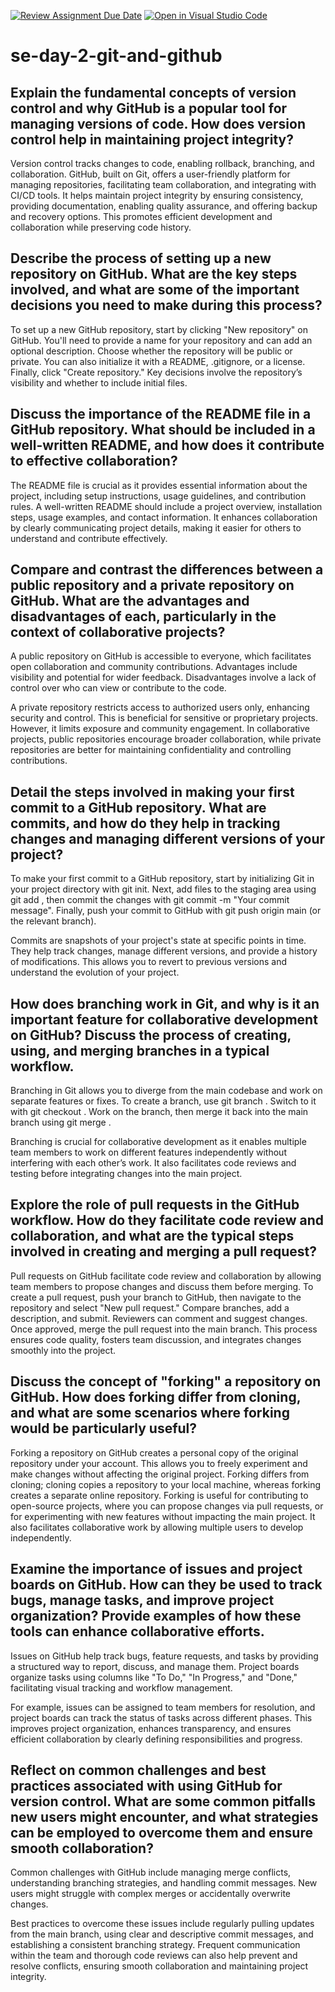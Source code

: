 [![Review Assignment Due Date](https://classroom.github.com/assets/deadline-readme-button-22041afd0340ce965d47ae6ef1cefeee28c7c493a6346c4f15d667ab976d596c.svg)](https://classroom.github.com/a/8wgCKhpZ)
[![Open in Visual Studio Code](https://classroom.github.com/assets/open-in-vscode-2e0aaae1b6195c2367325f4f02e2d04e9abb55f0b24a779b69b11b9e10269abc.svg)](https://classroom.github.com/online_ide?assignment_repo_id=15591306&assignment_repo_type=AssignmentRepo)
# se-day-2-git-and-github
## Explain the fundamental concepts of version control and why GitHub is a popular tool for managing versions of code. How does version control help in maintaining project integrity?
Version control tracks changes to code, enabling rollback, branching, and collaboration. GitHub, built on Git, offers a user-friendly platform for managing repositories, facilitating team collaboration, and integrating with CI/CD tools. It helps maintain project integrity by ensuring consistency, providing documentation, enabling quality assurance, and offering backup and recovery options. This promotes efficient development and collaboration while preserving code history.
## Describe the process of setting up a new repository on GitHub. What are the key steps involved, and what are some of the important decisions you need to make during this process?
To set up a new GitHub repository, start by clicking "New repository" on GitHub. You'll need to provide a name for your repository and can add an optional description. Choose whether the repository will be public or private. You can also initialize it with a README, .gitignore, or a license. Finally, click "Create repository." Key decisions involve the repository’s visibility and whether to include initial files.
## Discuss the importance of the README file in a GitHub repository. What should be included in a well-written README, and how does it contribute to effective collaboration?
The README file is crucial as it provides essential information about the project, including setup instructions, usage guidelines, and contribution rules. A well-written README should include a project overview, installation steps, usage examples, and contact information. It enhances collaboration by clearly communicating project details, making it easier for others to understand and contribute effectively.
## Compare and contrast the differences between a public repository and a private repository on GitHub. What are the advantages and disadvantages of each, particularly in the context of collaborative projects?
A public repository on GitHub is accessible to everyone, which facilitates open collaboration and community contributions. Advantages include visibility and potential for wider feedback. Disadvantages involve a lack of control over who can view or contribute to the code.

A private repository restricts access to authorized users only, enhancing security and control. This is beneficial for sensitive or proprietary projects. However, it limits exposure and community engagement. In collaborative projects, public repositories encourage broader collaboration, while private repositories are better for maintaining confidentiality and controlling contributions.
## Detail the steps involved in making your first commit to a GitHub repository. What are commits, and how do they help in tracking changes and managing different versions of your project?
To make your first commit to a GitHub repository, start by initializing Git in your project directory with git init. Next, add files to the staging area using git add <file>, then commit the changes with git commit -m "Your commit message". Finally, push your commit to GitHub with git push origin main (or the relevant branch).

Commits are snapshots of your project's state at specific points in time. They help track changes, manage different versions, and provide a history of modifications. This allows you to revert to previous versions and understand the evolution of your project.
## How does branching work in Git, and why is it an important feature for collaborative development on GitHub? Discuss the process of creating, using, and merging branches in a typical workflow.
Branching in Git allows you to diverge from the main codebase and work on separate features or fixes. To create a branch, use git branch <branch-name>. Switch to it with git checkout <branch-name>. Work on the branch, then merge it back into the main branch using git merge <branch-name>.

Branching is crucial for collaborative development as it enables multiple team members to work on different features independently without interfering with each other’s work. It also facilitates code reviews and testing before integrating changes into the main project.
## Explore the role of pull requests in the GitHub workflow. How do they facilitate code review and collaboration, and what are the typical steps involved in creating and merging a pull request?
Pull requests on GitHub facilitate code review and collaboration by allowing team members to propose changes and discuss them before merging. To create a pull request, push your branch to GitHub, then navigate to the repository and select "New pull request." Compare branches, add a description, and submit. Reviewers can comment and suggest changes. Once approved, merge the pull request into the main branch. This process ensures code quality, fosters team discussion, and integrates changes smoothly into the project.
## Discuss the concept of "forking" a repository on GitHub. How does forking differ from cloning, and what are some scenarios where forking would be particularly useful?
Forking a repository on GitHub creates a personal copy of the original repository under your account. This allows you to freely experiment and make changes without affecting the original project. Forking differs from cloning; cloning copies a repository to your local machine, whereas forking creates a separate online repository.
Forking is useful for contributing to open-source projects, where you can propose changes via pull requests, or for experimenting with new features without impacting the main project. It also facilitates collaborative work by allowing multiple users to develop independently.
## Examine the importance of issues and project boards on GitHub. How can they be used to track bugs, manage tasks, and improve project organization? Provide examples of how these tools can enhance collaborative efforts.
Issues on GitHub help track bugs, feature requests, and tasks by providing a structured way to report, discuss, and manage them. Project boards organize tasks using columns like "To Do," "In Progress," and "Done," facilitating visual tracking and workflow management.

For example, issues can be assigned to team members for resolution, and project boards can track the status of tasks across different phases. This improves project organization, enhances transparency, and ensures efficient collaboration by clearly defining responsibilities and progress.
## Reflect on common challenges and best practices associated with using GitHub for version control. What are some common pitfalls new users might encounter, and what strategies can be employed to overcome them and ensure smooth collaboration?
Common challenges with GitHub include managing merge conflicts, understanding branching strategies, and handling commit messages. New users might struggle with complex merges or accidentally overwrite changes.

Best practices to overcome these issues include regularly pulling updates from the main branch, using clear and descriptive commit messages, and establishing a consistent branching strategy. Frequent communication within the team and thorough code reviews can also help prevent and resolve conflicts, ensuring smooth collaboration and maintaining project integrity.
